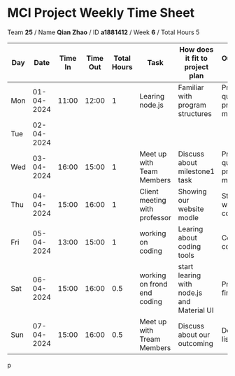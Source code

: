 # MCI Project Weekly Time Sheet

Team **25** / Name **Qian Zhao** / ID **a1881412** / Week **6** / Total Hours 5

| Day | Date       | Time In | Time Out | Total Hours | Task | How does it fit to project plan | Outcome/Next action |
| --- | ---------- | ------- | -------- | ----------- | ---- | ------------------------------- | ------------------- |
| Mon | 01-04-2024 | 11:00   | 12:00    | 1           | Learing node.js| Familiar with program structures   | Prepare question for professor meeting|
| Tue | 02-04-2024 |         |          |             |   || |
| Wed | 03-04-2024 | 16:00   | 15:00    | 1           | Meet up with Team Members | Discuss about  milestone1 task| Prepare questionsfor professor meeting|
| Thu | 04-04-2024 | 15:00   | 16:00    | 1           | Client meeting with professor| Showing our website modle| Start first webpage coding|
| Fri | 05-04-2024 | 13:00   | 15:00    | 1           | working on coding | Learing about coding tools | Continue coding node.js 
| Sat | 06-04-2024 | 15:00  |  16:00  |  0.5         | working on frond end coding  | start learing  with node.js and Material UI|Practice the first page |
| Sun | 07-04-2024 | 15:00 | 16:00   | 0.5         | Meet up with Tream Members |Discuss about our outcoming | Design student list page


 p
